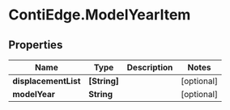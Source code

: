 # ContiEdge.ModelYearItem

## Properties
Name | Type | Description | Notes
------------ | ------------- | ------------- | -------------
**displacementList** | **[String]** |  | [optional] 
**modelYear** | **String** |  | [optional] 


